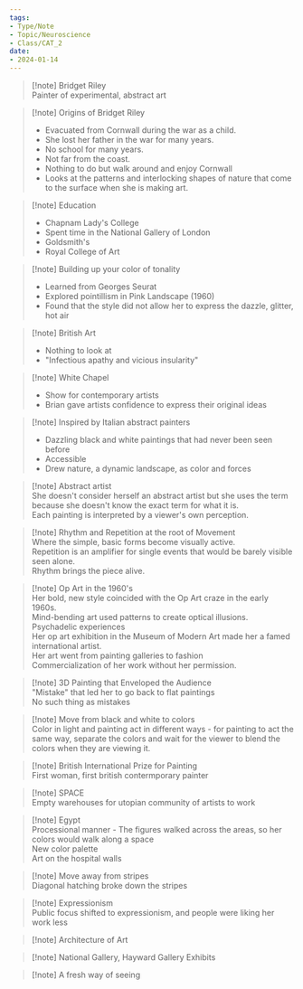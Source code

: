 ```yaml
---
tags:  
- Type/Note  
- Topic/Neuroscience  
- Class/CAT_2  
date:  
- 2024-01-14  
---
```

  
> [!note] Bridget Riley  
> Painter of experimental, abstract art  
  
> [!note] Origins of Bridget Riley  
> - Evacuated from Cornwall during the war as a child.  
> - She lost her father in the war for many years.  
> - No school for many years.  
> - Not far from the coast.  
> - Nothing to do but walk around and enjoy Cornwall  
> - Looks at the patterns and interlocking shapes of nature that come to the surface when she is making art.  
  
> [!note] Education  
> - Chapnam Lady's College  
> - Spent time in the National Gallery of London  
> - Goldsmith's  
> - Royal College of Art  
  
> [!note] Building up your color of tonality  
> - Learned from Georges Seurat  
> - Explored pointillism in Pink Landscape (1960)  
> - Found that the style did not allow her to express the dazzle, glitter, hot air  
  
> [!note] British Art  
> - Nothing to look at  
> - "Infectious apathy and vicious insularity"  
  
> [!note] White Chapel  
> - Show for contemporary artists  
> - Brian gave artists confidence to express their original ideas  
  
> [!note] Inspired by Italian abstract painters  
> - Dazzling black and white paintings that had never been seen before  
> - Accessible  
> - Drew nature, a dynamic landscape, as color and forces  
  
> [!note] Abstract artist  
> She doesn't consider herself an abstract artist but she uses the term because she doesn't know the exact term for what it is.  
> Each painting is interpreted by a viewer's own perception.  
  
> [!note] Rhythm and Repetition at the root of Movement  
> Where the simple, basic forms become visually active.  
> Repetition is an amplifier for single events that would be barely visible seen alone.  
> Rhythm brings the piece alive.  
  
> [!note] Op Art in the 1960's  
> Her bold, new style coincided with the Op Art craze in the early 1960s.  
> Mind-bending art used patterns to create optical illusions.  
> Psychadelic experiences  
> Her op art exhibition in the Museum of Modern Art made her a famed international artist.  
> Her art went from painting galleries to fashion  
> Commercialization of her work without her permission.  
  
> [!note] 3D Painting that Enveloped the Audience  
> "Mistake" that led her to go back to flat paintings  
> No such thing as mistakes  
  
> [!note] Move from black and white to colors  
> Color in light and painting act in different ways - for painting to act the same way, separate the colors and wait for the viewer to blend the colors when they are viewing it.  
  
> [!note] British International Prize for Painting  
> First woman, first british contermporary painter  
  
> [!note] SPACE  
> Empty warehouses for utopian community of artists to work  
  
> [!note] Egypt  
> Processional manner - The figures walked across the areas, so her colors would walk along a space  
> New color palette  
> Art on the hospital walls  
  
> [!note] Move away from stripes  
> Diagonal hatching broke down the stripes  
  
> [!note] Expressionism  
> Public focus shifted to expressionism, and people were liking her work less  
  
> [!note] Architecture of Art  
  
> [!note] National Gallery, Hayward Gallery Exhibits  
  
> [!note] A fresh way of seeing  
